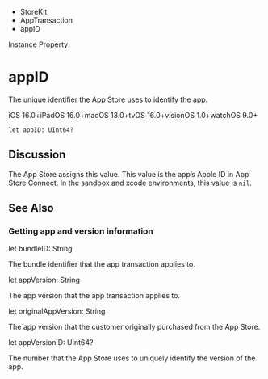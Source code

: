 

- StoreKit
- AppTransaction
-  appID 

Instance Property

# appID

The unique identifier the App Store uses to identify the app.

iOS 16.0+iPadOS 16.0+macOS 13.0+tvOS 16.0+visionOS 1.0+watchOS 9.0+

``` source
let appID: UInt64?
```

## Discussion

The App Store assigns this value. This value is the app’s Apple ID in App Store Connect. In the sandbox and xcode environments, this value is `nil`.

## See Also

### Getting app and version information

let bundleID: String

The bundle identifier that the app transaction applies to.

let appVersion: String

The app version that the app transaction applies to.

let originalAppVersion: String

The app version that the customer originally purchased from the App Store.

let appVersionID: UInt64?

The number that the App Store uses to uniquely identify the version of the app.

